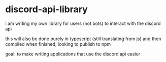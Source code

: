 # discord-api-library

i am writing my own library for users (not bots) to interact with the discord api

this will also be done purely in typescript (still translating from js) and then compiled when finished; looking to publish to npm

goal: to make writing applications that use the discord api easier
